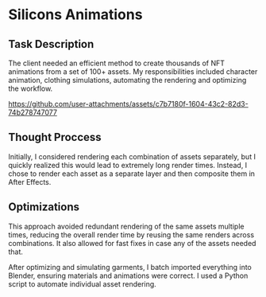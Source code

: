 # Silicons Animations

## Task Description
The client needed an efficient method to create thousands of NFT animations from a set of 100+ assets. My responsibilities included character animation, clothing simulations, automating the rendering and optimizing the workflow.

https://github.com/user-attachments/assets/c7b7180f-1604-43c2-82d3-74b278747077

## Thought Proccess
Initially, I considered rendering each combination of assets separately, but I quickly realized this would lead to extremely long render times. Instead, I chose to render each asset as a separate layer and then composite them in After Effects.

## Optimizations
This approach avoided redundant rendering of the same assets multiple times, reducing the overall render time by reusing the same renders across combinations. It also allowed for fast fixes in case any of the assets needed that.


After optimizing and simulating garments, I batch imported everything into Blender, ensuring materials and animations were correct. I used a Python script to automate individual asset rendering.
